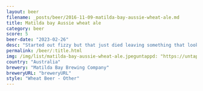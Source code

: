 ```yaml
---
layout: beer
filename: _posts/beer/2016-11-09-matilda-bay-aussie-wheat-ale.md
title: Matilda bay Aussie wheat ale
category: beer
score: 5
beer-date: "2023-02-26"
desc: "Started out fizzy but that just died leaving something that looks like apple juice. Doesn’t taste at all like a wheat ale, more of a slightly tangy lager"
permalink: /beer/:title.html
img: /img/list/matilda-bay-aussie-wheat-ale.jpeguntappd: "https://untappd.com/b/matilda-bay-brewing-company-aussie-wheat-ale/4870037"
country: "Australia"
brewery: "Matilda Bay Brewing Company"
breweryURL: "breweryURL"
style: "Wheat Beer - Other"
---
```

